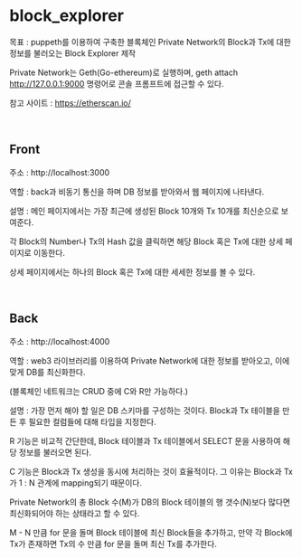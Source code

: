 # block_explorer

목표 : puppeth를 이용하여 구축한 블록체인 Private Network의 Block과 Tx에 대한 정보를 불러오는 Block Explorer 제작

Private Network는 Geth(Go-ethereum)로 실행하며, geth attach http://127.0.0.1:9000 명령어로 콘솔 프롬프트에 접근할 수 있다. 

참고 사이트 : https://etherscan.io/

<br/>

## Front

주소 : http://localhost:3000

역할 : back과 비동기 통신을 하며 DB 정보를 받아와서 웹 페이지에 나타낸다.

설명 : 메인 페이지에서는 가장 최근에 생성된 Block 10개와 Tx 10개를 최신순으로 보여준다. 

각 Block의 Number나 Tx의 Hash 값을 클릭하면 해당 Block 혹은 Tx에 대한 상세 페이지로 이동한다.

상세 페이지에서는 하나의 Block 혹은 Tx에 대한 세세한 정보를 볼 수 있다.

<br/>

## Back

주소 : http://localhost:4000

역할 : web3 라이브러리를 이용하여 Private Network에 대한 정보를 받아오고, 이에 맞게 DB를 최신화한다. 

(블록체인 네트워크는 CRUD 중에 C와 R만 가능하다.)

설명 : 가장 먼저 해야 할 일은 DB 스키마를 구성하는 것이다. Block과 Tx 테이블을 만든 후 필요한 컬럼들에 대해 타입을 지정한다.

R 기능은 비교적 간단한데, Block 테이블과 Tx 테이블에서 SELECT 문을 사용하여 해당 정보를 불러오면 된다.

C 기능은 Block과 Tx 생성을 동시에 처리하는 것이 효율적이다. 그 이유는 Block과 Tx가 1 : N 관계에 mapping되기 때문이다.

Private Network의 총 Block 수(M)가 DB의 Block 테이블의 행 갯수(N)보다 많다면 최신화되어야 하는 상태라고 할 수 있다.

M - N 만큼 for 문을 돌며 Block 테이블에 최신 Block들을 추가하고, 만약 각 Block에 Tx가 존재하면 Tx의 수 만큼 for 문을 돌며 최신 Tx를 추가한다.
